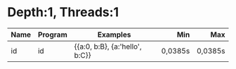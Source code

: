 # Depth:1, Threads:1
Name | Program | Examples | Min | Max
--- | --- | --- | ---: | ---:
id | id | {{a:0, b:B}, {a:'hello', b:C}} | 0,0385s | 0,0385s
